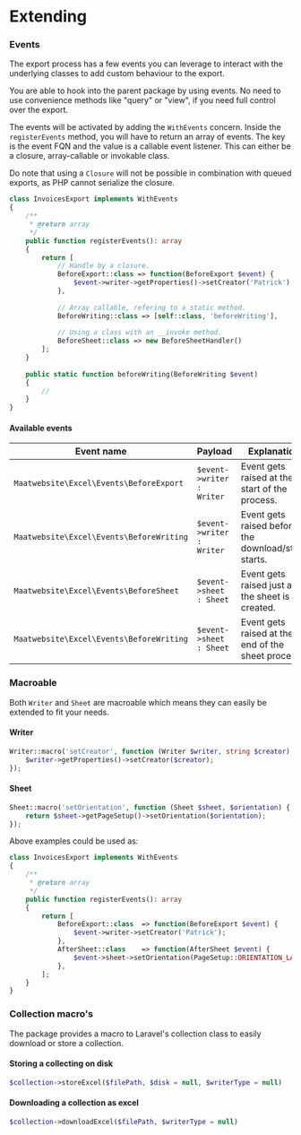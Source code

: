 # Extending

### Events

The export process has a few events you can leverage to interact with the underlying 
classes to add custom behaviour to the export.

You are able to hook into the parent package by using events.
No need to use convenience methods like "query" or "view", if you need full control over the export.

The events will be activated by adding the `WithEvents` concern. Inside the `registerEvents` method, you 
will have to return an array of events. The key is the event FQN and the value is a callable event listener.
This can either be a closure, array-callable  or invokable class.

Do note that using a `Closure` will not be possible in combination with queued exports, as PHP cannot serialize the closure.

```php
class InvoicesExport implements WithEvents
{
    /**
     * @return array
     */
    public function registerEvents(): array
    {
        return [
            // Handle by a closure.
            BeforeExport::class => function(BeforeExport $event) {
                $event->writer->getProperties()->setCreator('Patrick');
            },
            
            // Array callable, refering to a static method.
            BeforeWriting::class => [self::class, 'beforeWriting'],
            
            // Using a class with an __invoke method.
            BeforeSheet::class => new BeforeSheetHandler()
        ];
    }
    
    public static function beforeWriting(BeforeWriting $event) 
    {
        //
    }
}
```

#### Available events

| Event name | Payload | Explanation |
|---- |----| ----|
|`Maatwebsite\Excel\Events\BeforeExport` | `$event->writer : Writer` | Event gets raised at the start of the process. | 
| `Maatwebsite\Excel\Events\BeforeWriting` | `$event->writer : Writer` | Event gets raised before the download/store starts. |
| `Maatwebsite\Excel\Events\BeforeSheet` | `$event->sheet : Sheet` | Event gets raised just after the sheet is created. |
| `Maatwebsite\Excel\Events\BeforeWriting` | `$event->sheet : Sheet` | Event gets raised at the end of the sheet process. |


### Macroable

Both `Writer` and `Sheet` are macroable which means they can easily be extended to fit your needs.

#### Writer

```php
Writer::macro('setCreator', function (Writer $writer, string $creator) {
    $writer->getProperties()->setCreator($creator);
});
```

#### Sheet

```php
Sheet::macro('setOrientation', function (Sheet $sheet, $orientation) {
    return $sheet->getPageSetup()->setOrientation($orientation);
});
```

Above examples could be used as:

```php
class InvoicesExport implements WithEvents
{
    /**
     * @return array
     */
    public function registerEvents(): array
    {
        return [
            BeforeExport::class  => function(BeforeExport $event) {
                $event->writer->setCreator('Patrick');
            },
            AfterSheet::class    => function(AfterSheet $event) {
                $event->sheet->setOrientation(PageSetup::ORIENTATION_LANDSCAPE);
            },
        ];
    }
}
```

### Collection macro's

The package provides a macro to Laravel's collection class to easily download or store a collection.

#### Storing a collecting on disk

```php
$collection->storeExcel($filePath, $disk = null, $writerType = null)
```

#### Downloading a collection as excel

```php
$collection->downloadExcel($filePath, $writerType = null)
```